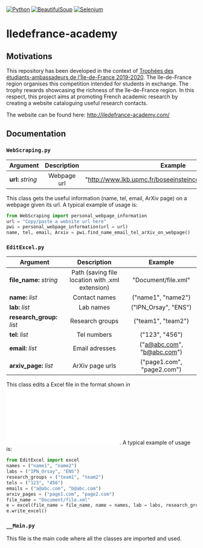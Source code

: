 [![Python](https://img.shields.io/badge/python-3.8.2-blue.svg)](https://python.org)
[![BeautifulSoup](https://img.shields.io/badge/BeautifulSoup-orange.svg)](https://pypi.org/project/beautifulsoup4/)
[![Selenium](https://img.shields.io/badge/Selenium-3.141-green.svg)](https://pypi.org/project/selenium/)

# Iledefrance-academy


## Motivations
This repository has been developed in the context of [Trophées des étudiants-ambassadeurs de l'Île-de-France 2019-2020](https://www.iledefrance.fr/trophees-des-etudiants-ambassadeurs-de-lile-de-france-2019-2020). The île-de-France region organises this competition intended for students in exchange. The trophy rewards showcasing the richness of the île-de-France region. In this respect, this project aims at promoting French academic research by creating a website cataloguing useful research contacts. 

The website can be found here: http://iledefrance-academy.com/

## Documentation
### `WebScraping.py`

| Argument  | Description  | Example |
| ------------- |:-------------:|:-------------:|
| **url:** *string* | Webpage url | "http://www.lkb.upmc.fr/boseeinsteincondensates/beugnon/" |

This class gets the useful information (name, tel, email, ArXiv page) on a webpage given its url. A typical example of usage is:

```python
from WebScraping import personal_webpage_information
url = "Copy/paste a website url here"
pwi = personal_webpage_information(url = url)
name, tel, email, Arxiv = pwi.find_name_email_tel_arXiv_on_webpage()
```

### `EditExcel.py`

| Argument  | Description  | Example |
| ------------- |:-------------:|:-------------:|
| **file_name:** *string* | Path (saving file location with .xml extension) | "Document/file.xml" |
| **name:** *list* | Contact names | ("name1", "name2") |
| **lab:** *list* | Lab names | ("IPN_Orsay", "ENS") |
| **research_group:** *list* | Research groups | ("team1", "team2") |
| **tel:** *list* | Tel numbers | ("123", "456") |
| **email:** *list* | Email adresses | ("a@abc.com", "b@abc.com") |
| **arxiv_page:** *list* | ArXiv page urls | ("page1.com", "page2.com") |

This class edits a Excel file in the format shown in ![IPN_Orsay.xml](IPN_Orsay.xml). A typical example of usage is:

```python
from EditExcel import excel
names = ("name1", "name2")
labs = ("IPN_Orsay", "ENS")
research_groups = ("team1", "team2")
tels = ("123", "456")
emails = ("a@abc.com", "b@abc.com")
arxiv_pages = ("page1.com", "page2.com")
file_name = "Document/file.xml"
e = excel(file_name = file_name, name = names, lab = labs, research_group = research_groups, tel = tels, email = emails, arxiv_page = arxiv_pages)
e.write_excel()
```

### `__Main.py`
This file is the main code where all the classes are imported and used.





